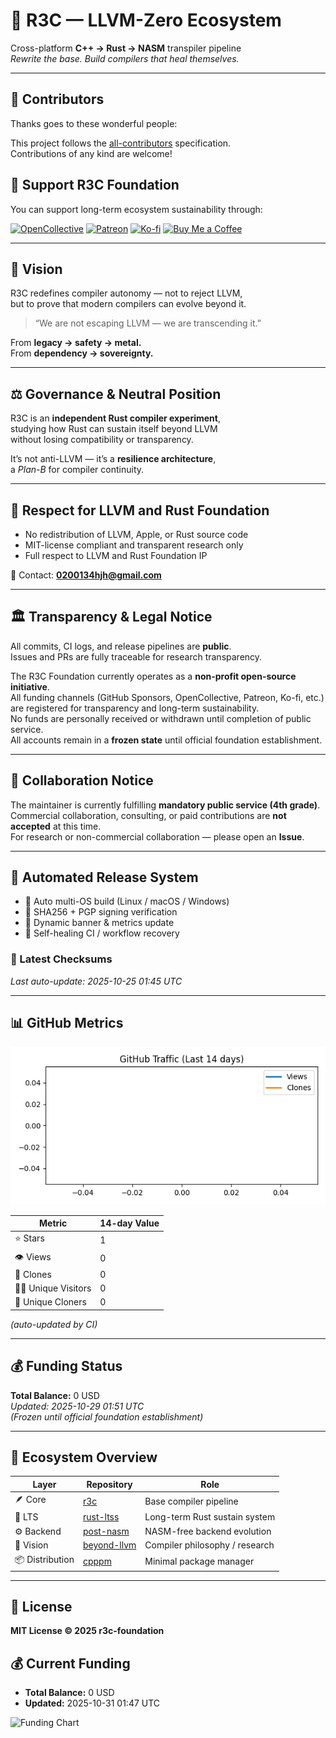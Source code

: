# 🌸 R3C — LLVM-Zero Ecosystem

Cross-platform **C++ → Rust → NASM** transpiler pipeline  
*Rewrite the base. Build compilers that heal themselves.*

---
## 👥 Contributors

Thanks goes to these wonderful people:

<!-- ALL-CONTRIBUTORS-LIST:START - Do not remove or modify this section -->
<!-- prettier-ignore-start -->
<!-- markdownlint-disable -->
<!-- ALL-CONTRIBUTORS-LIST:END -->
<!-- markdownlint-restore -->
<!-- prettier-ignore-end -->

This project follows the [all-contributors](https://allcontributors.org) specification.  
Contributions of any kind are welcome!
## 💖 Support R3C Foundation

You can support long-term ecosystem sustainability through:

[![OpenCollective](https://img.shields.io/badge/OpenCollective-R3C-blue)](https://opencollective.com/r3c)
[![Patreon](https://img.shields.io/badge/Patreon-r3c__foundation-orange)](https://patreon.com/r3c_foundation)
[![Ko-fi](https://img.shields.io/badge/Ko--fi-r3c__foundation-pink)](https://ko-fi.com/r3c_foundation)
[![Buy Me a Coffee](https://img.shields.io/badge/Buy%20Me%20a%20Coffee-r3c__foundation-yellow)](https://buymeacoffee.com/r3c_foundation)

---

## 🧠 Vision

R3C redefines compiler autonomy — not to reject LLVM,  
but to prove that modern compilers can evolve beyond it.

> “We are not escaping LLVM — we are transcending it.”

From **legacy → safety → metal.**  
From **dependency → sovereignty.**

---

## ⚖️ Governance & Neutral Position

R3C is an **independent Rust compiler experiment**,  
studying how Rust can sustain itself beyond LLVM  
without losing compatibility or transparency.

It’s not anti-LLVM — it’s a **resilience architecture**,  
a *Plan-B* for compiler continuity.

---

## 🧩 Respect for LLVM and Rust Foundation

- No redistribution of LLVM, Apple, or Rust source code  
- MIT-license compliant and transparent research only  
- Full respect to LLVM and Rust Foundation IP

📧 Contact: **0200134hjh@gmail.com**

---

## 🏛️ Transparency & Legal Notice

All commits, CI logs, and release pipelines are **public**.  
Issues and PRs are fully traceable for research transparency.

The R3C Foundation currently operates as a **non-profit open-source initiative**.  
All funding channels (GitHub Sponsors, OpenCollective, Patreon, Ko-fi, etc.)  
are registered for transparency and long-term sustainability.  
No funds are personally received or withdrawn until completion of public service.  
All accounts remain in a **frozen state** until official foundation establishment.

---

## 🤝 Collaboration Notice

The maintainer is currently fulfilling **mandatory public service (4th grade)**.  
Commercial collaboration, consulting, or paid contributions are **not accepted** at this time.  
For research or non-commercial collaboration — please open an **Issue**.

---

## 🧩 Automated Release System

- 🔁 Auto multi-OS build (Linux / macOS / Windows)  
- 🧾 SHA256 + PGP signing verification  
- 🧱 Dynamic banner & metrics update  
- 🧩 Self-healing CI / workflow recovery  

### 🔐 Latest Checksums

_Last auto-update: 2025-10-25 01:45 UTC_

---

## 📊 GitHub Metrics

![Traffic Graph](./traffic_graph.png)

| Metric | 14-day Value |
|--------|---------------|
| ⭐ Stars | 1 |
| 👁️ Views | 0 |
| 🔁 Clones | 0 |
| 🧑‍💻 Unique Visitors | 0 |
| 🔂 Unique Cloners | 0 |

*(auto-updated by CI)*

---

## 💰 Funding Status

**Total Balance:** 0 USD  
_Updated: 2025-10-29 01:51 UTC_  
*(Frozen until official foundation establishment)*

---

## 🧩 Ecosystem Overview

| Layer | Repository | Role |
|-------|-------------|------|
| 🪶 Core | [r3c](https://github.com/r3c-foundation/r3c) | Base compiler pipeline |
| 🦀 LTS | [rust-ltss](https://github.com/r3c-foundation/rust-ltss) | Long-term Rust sustain system |
| ⚙️ Backend | [post-nasm](https://github.com/r3c-foundation/post-nasm) | NASM-free backend evolution |
| 🧱 Vision | [beyond-llvm](https://github.com/r3c-foundation/beyond-llvm) | Compiler philosophy / research |
| 📦 Distribution | [cpppm](https://github.com/r3c-foundation/cpppm) | Minimal package manager |

---

## 📜 License

**MIT License © 2025 r3c-foundation**
## 💰 Current Funding

- **Total Balance:** 0 USD
- **Updated:** 2025-10-31 01:47 UTC

![Funding Chart](https://img.shields.io/badge/Funding-0%20USD-blue?style=for-the-badge)
